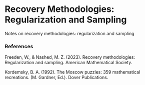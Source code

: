 # Recovery Methodologies: Regularization and Sampling
Notes on recovery methodologies: regularization and sampling

### References

Freeden, W., & Nashed, M. Z. (2023). Recovery methodologies: Regularization and sampling. American Mathematical Society.

Kordemsky, B. A. (1992). The Moscow puzzles: 359 mathematical recreations. (M. Gardner, Ed.). Dover Publications.
